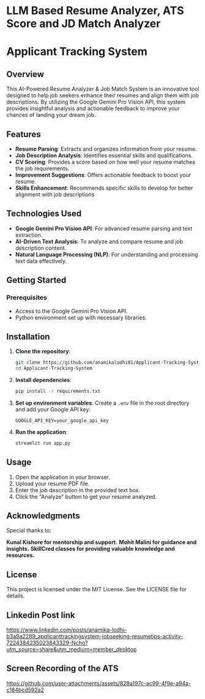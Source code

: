 # LLM Based Resume Analyzer, ATS Score and JD Match Analyzer

# Applicant Tracking System 

## Overview
This AI-Powered Resume Analyzer & Job Match System is an innovative tool designed to help job seekers enhance their resumes and align them with job descriptions. By utilizing the Google Gemini Pro Vision API, this system provides insightful analysis and actionable feedback to improve your chances of landing your dream job.

## Features
- **Resume Parsing**: Extracts and organizes information from your resume.
- **Job Description Analysis**: Identifies essential skills and qualifications.
- **CV Scoring**: Provides a score based on how well your resume matches the job requirements.
- **Improvement Suggestions**: Offers actionable feedback to boost your resume.
- **Skills Enhancement**: Recommends specific skills to develop for better alignment with job descriptions
  
## Technologies Used
- **Google Gemini Pro Vision API**: For advanced resume parsing and text extraction.
- **AI-Driven Text Analysis**: To analyze and compare resume and job description content.
- **Natural Language Processing (NLP)**: For understanding and processing text data effectively.
  
## Getting Started
### Prerequisites

- Access to the Google Gemini Pro Vision API.
- Python environment set up with necessary libraries.

## Installation
1. **Clone the repository**:
    ```bash
    git clone https://github.com/anamikalodhi01/Applicant-Tracking-System.git
    cd Applicant-Tracking-System
    ```

2. **Install dependencies**:
    ```bash
    pip install -r requirements.txt
    ```

3. **Set up environment variables**:
    Create a `.env` file in the root directory and add your Google API key:
    ```
    GOOGLE_API_KEY=your_google_api_key
    ```

4. **Run the application**:
    ```bash
    streamlit run app.py
    ```

## Usage
1. Open the application in your browser.
2. Upload your resume PDF file.
3. Enter the job description in the provided text box.
4. Click the "Analyze" button to get your resume analyzed.

## Acknowledgments
Special thanks to:

**Kunal Kishore for mentorship and support.**
**Mohit Malini for guidance and insights.**
**SkillCred classes for providing valuable knowledge and resources.**

## License
This project is licensed under the MIT License. See the LICENSE file for details.

## Linkedin Post link 
https://www.linkedin.com/posts/anamika-lodhi-b3a9a2289_applicanttrackingsystem-jobseeking-resumetips-activity-7224384235023843329-Ncho?utm_source=share&utm_medium=member_desktop

## Screen Recording of the ATS
https://github.com/user-attachments/assets/828a197c-ac99-4f9e-a94a-c184bcd592a2



